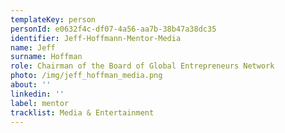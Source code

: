 ```yaml
---
templateKey: person
personId: e0632f4c-df07-4a56-aa7b-38b47a38dc35
identifier: Jeff-Hoffmann-Mentor-Media
name: Jeff
surname: Hoffman
role: Chairman of the Board of Global Entrepreneurs Network
photo: /img/jeff_hoffman_media.png
about: ''
linkedin: ''
label: mentor
tracklist: Media & Entertainment
---
```

